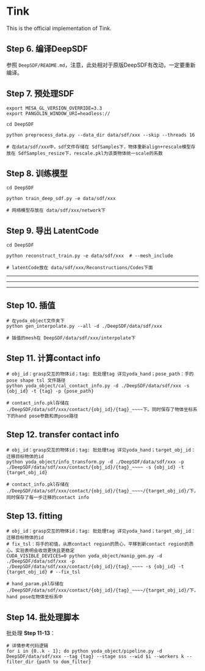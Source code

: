 # Tink

This is the official implementation of Tink.










## Step 6. 编译DeepSDF

参照 `DeepSDF/README.md`，注意，此处相对于原版DeepSDF有改动，一定要重新编译。

## Step 7. 预处理SDF

```shell
export MESA_GL_VERSION_OVERRIDE=3.3
export PANGOLIN_WINDOW_URI=headless://

cd DeepSDF

python preprocess_data.py --data_dir data/sdf/xxx --skip --threads 16

# 在data/sdf/xxx中，sdf文件存储在 SdfSamples下，物体重新align+rescale模型存放在 SdfSamples_resize下，rescale.pkl为该类物体统一scale的系数
```

## Step 8. 训练模型

```shell
cd DeepSDF

python train_deep_sdf.py -e data/sdf/xxx

# 网络模型存放在 data/sdf/xxx/network下
```

## Step 9. 导出 LatentCode

```shell
cd DeepSDF

python reconstruct_train.py -e data/sdf/xxx  # --mesh_include

# latentCode放在 data/sdf/xxx/Reconstructions/Codes下面
```

---

---

---

## Step 10. 插值

```shell
# 在yoda_object文件夹下
python gen_interpolate.py --all -d ./DeepSDF/data/sdf/xxx

# 插值的mesh在 DeepSDF/data/sdf/xxx/interpolate下
```

## Step 11. 计算contact info

```shell
# obj_id：grasp交互的物体id；tag: 批处理tag 详见yoda_hand；pose_path：手的pose shape tsl 文件路径
python yoda_object/cal_contact_info.py -d ./DeepSDF/data/sdf/xxx -s {obj_id} -t {tag} -p {pose_path}

# contact_info.pkl存储在 ./DeepSDF/data/sdf/xxx/contact/{obj_id}/{tag}_~~~~下。同时保存了物体坐标系下的hand pose参数和原pose路径
```

## Step 12. transfer contact info

```shell
# obj_id：grasp交互的物体id；tag: 批处理tag 详见yoda_hand；target_obj_id：迁移目标物体的id
python yoda_object/info_transform.py -d ./DeepSDF/data/sdf/xxx -p ./DeepSDF/data/sdf/xxx/contact/{obj_id}/{tag}_~~~~ -s {obj_id} -t {target_obj_id}

# contact_info.pkl存储在 ./DeepSDF/data/sdf/xxx/contact/{obj_id}/{tag}_~~~~/{target_obj_id}/下，同时保存了每一步迁移的contact info
```

## Step 13. fitting

```shell
# obj_id：grasp交互的物体id；tag: 批处理tag 详见yoda_hand；target_obj_id：迁移目标物体的id
# fix_tsl：将手的初值，从原contact region的质心，平移到新contact region的质心。实验表明会收敛更快且更稳定
CUDA_VISIBLE_DEVICES=0 python yoda_object/manip_gen.py -d ./DeepSDF/data/sdf/xxx -p ./DeepSDF/data/sdf/xxx/contact/{obj_id}/{tag}_~~~~ -s {obj_id} -t {target_obj_id} # --fix_tsl

# hand_param.pkl存储在 ./DeepSDF/data/sdf/xxx/contact/{obj_id}/{tag}_~~~~/{target_obj_id}/下，hand pose在物体坐标系中
```

## Step 14. 批处理脚本

批处理 **Step 11-13**：

```shell
# 详情参考代码逻辑
for i in {0..k - 1}; do python yoda_object/pipeline.py -d DeepSDF/data/sdf/xxx --tag {tag} --stage sss --wid $i --workers k --filter_dir {path to dom_filter}
```


